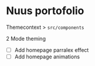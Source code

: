 # Nuus portofolio

Themecontext > `src/components`


2 Mode theming

- [ ] Add homepage parralex effect
- [ ] Add homepage animations
